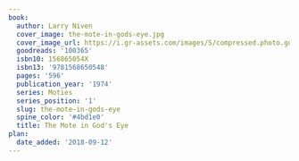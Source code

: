 ```yaml
---
book:
  author: Larry Niven
  cover_image: the-mote-in-gods-eye.jpg
  cover_image_url: https://i.gr-assets.com/images/S/compressed.photo.goodreads.com/books/1399490037l/100365._SX98_.jpg
  goodreads: '100365'
  isbn10: 156865054X
  isbn13: '9781568650548'
  pages: '596'
  publication_year: '1974'
  series: Moties
  series_position: '1'
  slug: the-mote-in-gods-eye
  spine_color: '#4bd1e0'
  title: The Mote in God's Eye
plan:
  date_added: '2018-09-12'
---
```

